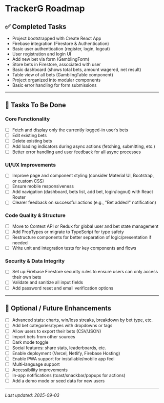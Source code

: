 # TrackerG Roadmap

## ✅ Completed Tasks
- Project bootstrapped with Create React App
- Firebase integration (Firestore & Authentication)
- Basic user authentication (register, login, logout)
- User registration and login UI
- Add new bet via form (GamblingForm)
- Store bets in Firestore, associated with user
- Basic dashboard (shows total bets, amount wagered, net result)
- Table view of all bets (GamblingTable component)
- Project organized into modular components
- Basic error handling for form submissions

---

## 🚧 Tasks To Be Done

### Core Functionality
- [ ] Fetch and display only the currently logged-in user’s bets
- [ ] Edit existing bets
- [ ] Delete existing bets
- [ ] Add loading indicators during async actions (fetching, submitting, etc.)
- [ ] Better error handling and user feedback for all async processes

### UI/UX Improvements
- [ ] Improve page and component styling (consider Material UI, Bootstrap, or custom CSS)
- [ ] Ensure mobile responsiveness
- [ ] Add navigation (dashboard, bets list, add bet, login/logout) with React Router
- [ ] Clearer feedback on successful actions (e.g., "Bet added!" notification)

### Code Quality & Structure
- [ ] Move to Context API or Redux for global user and bet state management
- [ ] Add PropTypes or migrate to TypeScript for type safety
- [ ] Restructure components for better separation of logic/presentation if needed
- [ ] Write unit and integration tests for key components and flows

### Security & Data Integrity
- [ ] Set up Firebase Firestore security rules to ensure users can only access their own bets
- [ ] Validate and sanitize all input fields
- [ ] Add password reset and email verification options

---

## 🌟 Optional / Future Enhancements

- [ ] Advanced stats: charts, win/loss streaks, breakdown by bet type, etc.
- [ ] Add bet categories/types with dropdowns or tags
- [ ] Allow users to export their bets (CSV/JSON)
- [ ] Import bets from other sources
- [ ] Dark mode toggle
- [ ] Social features: share stats, leaderboards, etc.
- [ ] Enable deployment (Vercel, Netlify, Firebase Hosting)
- [ ] Enable PWA support for installable/mobile app feel
- [ ] Multi-language support
- [ ] Accessibility improvements
- [ ] In-app notifications (toast/snackbar/popups for actions)
- [ ] Add a demo mode or seed data for new users

---

_Last updated: 2025-09-03_